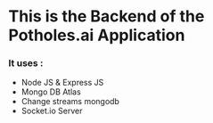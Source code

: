 # This is the Backend of the Potholes.ai Application

### It uses :

- Node JS & Express JS
- Mongo DB Atlas
- Change streams mongodb
- Socket.io Server 
